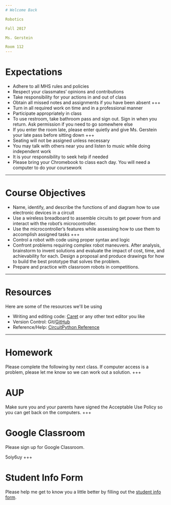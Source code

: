 ```yaml
---
# Welcome Back

Robotics

Fall 2017

Ms. Gerstein

Room 112
---
```

# Expectations

- Adhere to all MHS rules and policies
- Respect your classmates’ opinions and contributions
- Take responsibility for your actions in and out of class
- Obtain all missed notes and assignments if you have been absent
+++
- Turn in all required work on time and in a professional manner
- Participate appropriately in class
- To use restroom, take bathroom pass and sign out. Sign in when you return. Ask permission if you need to go somewhere else
- If you enter the room late, please enter quietly and give Ms. Gerstein your late pass before sitting down
+++
- Seating will not be assigned unless necessary
- You may talk with others near you and listen to music while doing independent work
- It is your responsibility to seek help if needed
- Please bring your Chromebook to class each day. You will need a computer to do your coursework
---
# Course Objectives

* Name, identify, and describe the functions of and diagram how to use electronic devices in a circuit
* Use a wireless breadboard to assemble circuits to get power from and interact with the robot’s microcontroller.
* Use the microcontroller’s features while assessing how to use them to accomplish assigned tasks
+++
* Control a robot with code using proper syntax and logic
* Confront problems requiring complex robot maneuvers. After analysis, brainstorm to invent solutions and evaluate the impact of cost, time, and achievability for each. Design a proposal and produce drawings for how to build the best prototype that solves the problem.
* Prepare and practice with classroom robots in competitions.

---
# Resources

Here are some of the resources we'll be using

* Writing and editing code: [Caret](http://thomaswilburn.net/caret/) or any other text editor you like
* Version Control: Git/[GitHub](https://github.com/)
* Reference/Help: [CircuitPython Reference](https://circuitpython.readthedocs.io/en/stable/)
---
# Homework

Please complete the following by next class. If computer access is a problem, please let me know so we can work out a solution.
+++
# AUP

Make sure you and your parents have signed the Acceptable Use Policy so you can get back on the computers.
+++
# Google Classroom

Please sign up for Google Classroom.

5oiy6uy
+++
# Student Info Form

Please help me get to know you a little better by filling out the [student info form](https://airtable.com/shrj8C0fDkl1LdraF).
